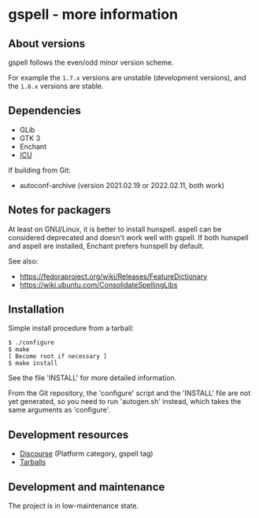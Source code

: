 gspell - more information
=========================

About versions
--------------

gspell follows the even/odd minor version scheme.

For example the `1.7.x` versions are unstable (development versions), and the
`1.8.x` versions are stable.

Dependencies
------------

- GLib
- GTK 3
- Enchant
- [ICU](http://site.icu-project.org/)

If building from Git:
- autoconf-archive (version 2021.02.19 or 2022.02.11, both work)

Notes for packagers
-------------------

At least on GNU/Linux, it is better to install hunspell. aspell can be
considered deprecated and doesn't work well with gspell. If both hunspell and
aspell are installed, Enchant prefers hunspell by default.

See also:
- https://fedoraproject.org/wiki/Releases/FeatureDictionary
- https://wiki.ubuntu.com/ConsolidateSpellingLibs

Installation
------------

Simple install procedure from a tarball:

```
$ ./configure
$ make
[ Become root if necessary ]
$ make install
```

See the file 'INSTALL' for more detailed information.

From the Git repository, the 'configure' script and the 'INSTALL' file are not
yet generated, so you need to run 'autogen.sh' instead, which takes the same
arguments as 'configure'.

Development resources
---------------------

- [Discourse](https://discourse.gnome.org/) (Platform category, gspell tag)
- [Tarballs](https://download.gnome.org/sources/gspell/)

Development and maintenance
---------------------------

The project is in low-maintenance state.
